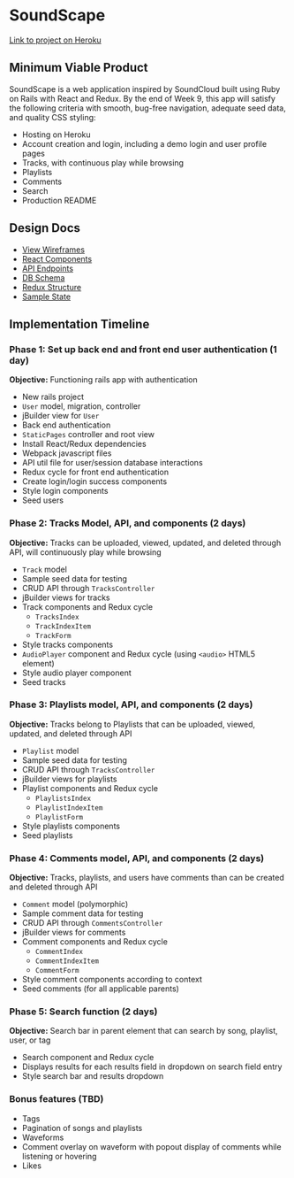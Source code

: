 # SoundScape

[Link to project on Heroku](http://herokuapp.com)

## Minimum Viable Product

SoundScape is a web application inspired by SoundCloud built using Ruby on Rails with React and Redux. By the end of Week 9, this app will satisfy the following criteria with smooth, bug-free navigation, adequate seed data, and quality CSS styling:

* Hosting on Heroku
* Account creation and login, including a demo login and user profile pages
* Tracks, with continuous play while browsing
* Playlists
* Comments
* Search
* Production README

## Design Docs

* [View Wireframes](https://github.com/gbhmt/SoundScape/tree/master/docs/wireframes)
* [React Components](https://github.com/gbhmt/SoundScape/blob/master/docs/component-hierarchy.md)
* [API Endpoints](https://github.com/gbhmt/SoundScape/blob/master/docs/api-endpoints.md)
* [DB Schema](https://github.com/gbhmt/SoundScape/blob/master/docs/schema.md)
* [Redux Structure](https://github.com/gbhmt/SoundScape/blob/master/docs/redux-structure.md)
* [Sample State](https://github.com/gbhmt/SoundScape/blob/master/docs/sample-state.md)

## Implementation Timeline

### Phase 1: Set up back end and front end user authentication (1 day)
**Objective:** Functioning rails app with authentication
* New rails project
* `User` model, migration, controller
* jBuilder view for `User`
* Back end authentication
* `StaticPages` controller and root view 
* Install React/Redux dependencies
* Webpack javascript files
* API util file for user/session database interactions
* Redux cycle for front end authentication
* Create login/login success components
* Style login components
* Seed users

### Phase 2: Tracks Model, API, and components (2 days)
**Objective:** Tracks can be uploaded, viewed, updated, and deleted through API, will continuously play while browsing
* `Track` model
* Sample seed data for testing
* CRUD API through `TracksController`
* jBuilder views for tracks
* Track components and Redux cycle
  * `TracksIndex`
  * `TrackIndexItem`
  * `TrackForm`
* Style tracks components
* `AudioPlayer` component and Redux cycle (using `<audio>` HTML5 element)
* Style audio player component
* Seed tracks

### Phase 3: Playlists model, API, and components (2 days)
**Objective:** Tracks belong to Playlists that can be uploaded, viewed, updated, and deleted through API
* `Playlist` model
* Sample seed data for testing
* CRUD API through `TracksController`
* jBuilder views for playlists
* Playlist components and Redux cycle
  * `PlaylistsIndex`
  * `PlaylistIndexItem`
  * `PlaylistForm`
* Style playlists components
* Seed playlists

### Phase 4: Comments model, API, and components (2 days)
**Objective:** Tracks, playlists, and users have comments than can be created and deleted through API
* `Comment` model (polymorphic)
* Sample comment data for testing
* CRUD API through `CommentsController`
* jBuilder views for comments
* Comment components and Redux cycle
  * `CommentIndex`
  * `CommentIndexItem`
  * `CommentForm`
* Style comment components according to context
* Seed comments (for all applicable parents)


### Phase 5: Search function (2 days)
**Objective:** Search bar in parent element that can search by song, playlist, user, or tag
* Search component and Redux cycle
* Displays results for each results field in dropdown on search field entry
* Style search bar and results dropdown

### Bonus features (TBD)
* Tags
* Pagination of songs and playlists
* Waveforms
* Comment overlay on waveform with popout display of comments while listening or hovering
* Likes






